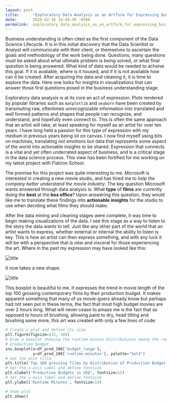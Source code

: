 ```yaml
---
layout: post
title:      "Exploratory Data Analysis as an Artform for Expressing Business Insights"
date:       2020-02-16 19:49:30 -0500
permalink:  exploratory_data_analysis_as_an_artform_for_expressing_business_insights
---
```



Business understanding is often cited as the first component of the Data Science Lifecycle. It is in this initial discovery that the Data Scientist or Analyst will communicate with their client, or themselves to ascertain the goals and methodology of the work being done. Questions, many questions must be asked about what ultimate problem is being solved, or what final question is being answered. What kind of data would be needed to acheive this goal. If it is avaliable, where is it housed, and if it is not available how can it be created. After acquiring the data and cleaning it, it is time to explore the data. Here one looks for insights in visualizations that can answer those first questions posed in the business understanding stage.

Exploratory data analysis is at its core an act of expression. Plots rendered by popular libraries such as `matplotlib` and `seaborn` have been created by transmuting raw, oftentimes unrecognizable information into translated and well formed patterns and shapes that people can recognize, and understand, and hopefully even connect to. This is often the same approach that an artist will take, at least speaking for myself as an artist for over ten years. I have long held a passion for this type of expression with my medium in previous years being oil on canvas. I now find myself using bits on machines, translating not emotions but data that represents some aspect of the world into actionable insights to be shared. Expression that connects is a vital and yet often underrated aspect of business, and is a critical stage in the data science process.  This view has been fortified for me working on my latest project with Flatiron School.

The premise for this project was quite interesting to me. Microsoft is interested in creating a new movie studio, and has hired me to *help the company better understand the movie industry*. The key question Microsoft wants answered through data analysis is: 
What **type** of **films** are currently doing the **best** at the **box office**?
Upon answering this question, they would like me to translate these findings into **actionable insights** for the studio to use when deciding what films they should make. 

After the data mining and cleaning stages were complete, it was time to begin making visualizations of the data. I see this stage as a way to listen to the story the data wants to tell. Just like any other part of the world that an artist wants to express, whether external or internal the ability to listen is key. This is how an artist can then express something, and with any luck it will be with a perspective that is new and visceral for those experiencing the art. Where in the past my expression may have looked like this:

![title](img/paintingm_m.JPG)

It now takes a new shape:

![title](img/eda1_5.png)

This boxplot is beautiful to me. It expresses the trend in movie length of the top 100 grossing contemporary films by their production budget. It makes apparent something that many of us movie-goers already know but perhaps had not seen put in these terms, the fact that most high budget movies are over 2 hours long. What will never cease to amaze me is the fact that as opposed to hours of brushing, allowing paint to dry, head tilting and brushing some more, this art was created with only a few lines of code:

``` python
# Create a plot and define its size.
plt.figure(figsize=(15, 10))
# Draw a boxplot showing the runtime minute distributions among the ranges of
# production budget.
sns.boxplot(x=df_prod_100['budget_range'],
            y=df_prod_100['runtime_minutes'], palette="Set3")
# Set the plot title
plt.title('Top 100 grossing films by Distribution of Production Budget by Runtime')
# Set the x-axis Label and define fontsize
plt.xlabel('Production Budgets in USD', fontsize=15)
# Set the y-axis label and define fontsize
plt.ylabel('Runtime Minutes', fontsize=15)

# Show plot
plt.show()
```





